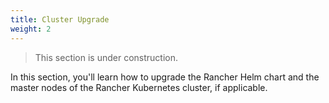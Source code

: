 ```yaml
---
title: Cluster Upgrade
weight: 2
---
```


> This section is under construction.

In this section, you'll learn how to upgrade the Rancher Helm chart and the master nodes of the Rancher Kubernetes cluster, if applicable.